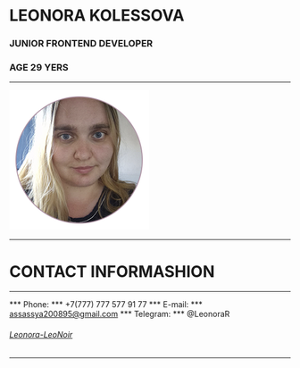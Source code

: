 # LEONORA KOLESSOVA
### JUNIOR FRONTEND DEVELOPER
### AGE 29 YERS
***

![avatar](image/ava.png)

***
# CONTACT INFORMASHION
***
*** Phone: *** +7(777) 777 577 91 77
*** E-mail: *** assassya200895@gmail.com
*** Telegram: *** @LeonoraR
###### [Leonora-LeoNoir](https://github.com/Leonora-LeoNoir "GitHub link")
***

